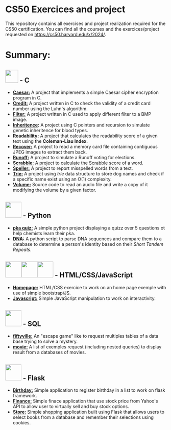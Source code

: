 # CS50 Exercices and project
This repository contains all exercises and project realization required for the CS50 certification.
You can find all the courses and the exercices/project requested on https://cs50.harvard.edu/x/2024/.
# Summary:

## <img src="https://cdn.jsdelivr.net/gh/devicons/devicon@latest/icons/c/c-original.svg" width="40px" /> - C
- **[Caesar:](C_caesar)** A project that implements a simple Caesar cipher encryption program in C.
- **[Credit:](C_credit)** A project written in C to check the validity of a credit card number using the Luhn's algorithm.
- **[Filter:](C_filter)** A project written in C used to apply different filter to a BMP image.
- **[Inheritence](C_inheritance):** A project using C pointers and recursion to simulate genetic inheritence for blood types.
- **[Readability:](C_readability)** A project that calculates the readability score of a given text using the **Coleman-Liau Index**.
- **[Recover:](C_recover)** A project to read a memory card file containing contiguous JPEG images to extract them back.
- **[Runoff:](C_runoff)** A project to simulate a Runoff voting for elections.
- **[Scrabble:](C_scrabble)** A project to calculate the Scrabble score of a word.
- **[Speller:](C_speller)** A project to report misspelled words from a text.
- **[Trie:](C_trie)** A project using *trie* data structure to store dog names and check if a specific name exist using an O(1) complexity.
- **[Volume:](C_Volume_modification)** Source code to read an audio file and write a copy of it modifying the volume by a given factor.

## <img src="https://cdn.jsdelivr.net/gh/devicons/devicon@latest/icons/python/python-original.svg" width="50px"/> - Python
- **[pka quiz:](python_pka_quizz)** A simple python project displaying a quizz over 5 questions ot help chemists learn their pka.
- **[DNA:](python_dna)** A python script to parse DNA sequences and compare them to a database to determine a person's identity based on their *Short Tandem Repeats*.

## <img src="https://cdn.jsdelivr.net/gh/devicons/devicon@latest/icons/html5/html5-original.svg" width="50px"><img src="https://cdn.jsdelivr.net/gh/devicons/devicon@latest/icons/css3/css3-original.svg" width="50px" /><img src="https://cdn.jsdelivr.net/gh/devicons/devicon@latest/icons/javascript/javascript-original.svg" width="50px"/> - HTML/CSS/JavaScript
- **[Homepage:](web_homepage)** HTML/CSS exercice to work on an home page exemple with use of simple bootstrap/JS.
- **[Javascript:](web_javascript)** Simple JavaScript manipulation to work on interactivity.

## <img src="https://cdn.jsdelivr.net/gh/devicons/devicon@latest/icons/azuresqldatabase/azuresqldatabase-original.svg" width="50px"/> - SQL
- **[fiftyville:](SQL)** An "escape game" like to request multiples tables of a data base trying to solve a mystery.
- **[movie:](SQL)** A list of exemples request (including nested queries) to display result from a databases of movies.

## <img src="https://cdn.jsdelivr.net/gh/devicons/devicon@latest/icons/flask/flask-original.svg" width="50px" /> - Flask
- **[Birthday:](flask_birthday)** Simple application to register birthday in a list to work on flask framework.
- **[Finance:](flask_finance)** Simple finace application that use stock price from Yahoo's API to allow user to virtually sell and buy stock options.
- **[Store:](flask_store)** Simple shopping application built using Flask that allows users to select books from a database and remember their selections using cookies.
